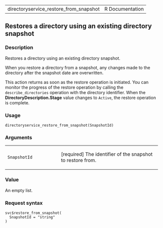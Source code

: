 <table style="width: 100%;">
<tbody>
<tr class="odd">
<td>directoryservice_restore_from_snapshot</td>
<td style="text-align: right;">R Documentation</td>
</tr>
</tbody>
</table>

## Restores a directory using an existing directory snapshot

### Description

Restores a directory using an existing directory snapshot.

When you restore a directory from a snapshot, any changes made to the
directory after the snapshot date are overwritten.

This action returns as soon as the restore operation is initiated. You
can monitor the progress of the restore operation by calling the
`describe_directories` operation with the directory identifier. When the
**DirectoryDescription.Stage** value changes to `Active`, the restore
operation is complete.

### Usage

    directoryservice_restore_from_snapshot(SnapshotId)

### Arguments

<table>
<colgroup>
<col style="width: 35%" />
<col style="width: 65%" />
</colgroup>
<tbody>
<tr class="odd">
<td><code
id="directoryservice_restore_from_snapshot_:_SnapshotId">SnapshotId</code></td>
<td><p>[required] The identifier of the snapshot to restore
from.</p></td>
</tr>
</tbody>
</table>

### Value

An empty list.

### Request syntax

    svc$restore_from_snapshot(
      SnapshotId = "string"
    )
